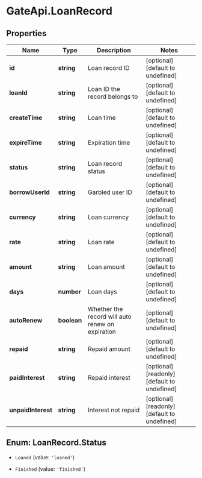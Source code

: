 # GateApi.LoanRecord

## Properties

Name | Type | Description | Notes
------------ | ------------- | ------------- | -------------
**id** | **string** | Loan record ID | [optional] [default to undefined]
**loanId** | **string** | Loan ID the record belongs to | [optional] [default to undefined]
**createTime** | **string** | Loan time | [optional] [default to undefined]
**expireTime** | **string** | Expiration time | [optional] [default to undefined]
**status** | **string** | Loan record status | [optional] [default to undefined]
**borrowUserId** | **string** | Garbled user ID | [optional] [default to undefined]
**currency** | **string** | Loan currency | [optional] [default to undefined]
**rate** | **string** | Loan rate | [optional] [default to undefined]
**amount** | **string** | Loan amount | [optional] [default to undefined]
**days** | **number** | Loan days | [optional] [default to undefined]
**autoRenew** | **boolean** | Whether the record will auto renew on expiration | [optional] [default to undefined]
**repaid** | **string** | Repaid amount | [optional] [default to undefined]
**paidInterest** | **string** | Repaid interest | [optional] [readonly] [default to undefined]
**unpaidInterest** | **string** | Interest not repaid | [optional] [readonly] [default to undefined]

## Enum: LoanRecord.Status

* `Loaned` (value: `'loaned'`)

* `Finished` (value: `'finished'`)


